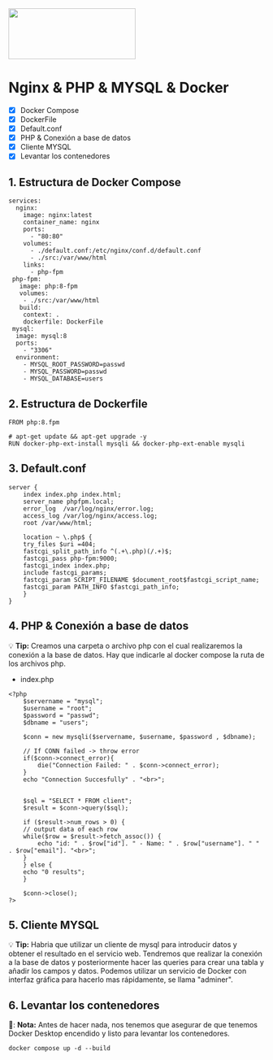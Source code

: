 <img src="http://www.nginx.com/wp-content/uploads/2018/08/NGINX-logo-rgb-large.png" align="center" width="250px" height="100px">

# Nginx & PHP & MYSQL & Docker

- [x] Docker Compose
- [x] DockerFile
- [x] Default.conf
- [x] PHP & Conexión a base de datos
- [x] Cliente MYSQL 
- [x] Levantar los contenedores 

## 1. Estructura de Docker Compose

```
services:
  nginx:
    image: nginx:latest
    container_name: nginx
    ports:
      - "80:80"
    volumes:
      - ./default.conf:/etc/nginx/conf.d/default.conf
      - ./src:/var/www/html
    links:
      - php-fpm
 php-fpm:
   image: php:8-fpm
   volumes:
    - ./src:/var/www/html
   build:
    context: .
    dockerfile: DockerFile
 mysql:
  image: mysql:8
  ports:
    - "3306"
  environment:
    - MYSQL_ROOT_PASSWORD=passwd
    - MYSQL_PASSWORD=passwd
    - MYSQL_DATABASE=users
```

## 2. Estructura de Dockerfile

```
FROM php:8.fpm

# apt-get update && apt-get upgrade -y
RUN docker-php-ext-install mysqli && docker-php-ext-enable mysqli
```

## 3. Default.conf
```
server {
    index index.php index.html;
    server_name phpfpm.local;
    error_log  /var/log/nginx/error.log;
    access_log /var/log/nginx/access.log;
    root /var/www/html;

    location ~ \.php$ {
    try_files $uri =404;
    fastcgi_split_path_info ^(.+\.php)(/.+)$;
    fastcgi_pass php-fpm:9000;
    fastcgi_index index.php;
    include fastcgi_params;
    fastcgi_param SCRIPT_FILENAME $document_root$fastcgi_script_name;
    fastcgi_param PATH_INFO $fastcgi_path_info;
    }
}
```

## 4. PHP & Conexión a base de datos

:bulb: **Tip:** Creamos una carpeta o archivo php con el cual realizaremos la conexión a la base de datos. Hay que indicarle al docker compose la ruta de los archivos php.

- index.php

```
<?php
    $servername = "mysql";
    $username = "root";
    $password = "passwd";
    $dbname = "users";

    $conn = new mysqli($servername, $username, $password , $dbname);

    // If CONN failed -> throw error
    if($conn->connect_error){
        die("Connection Failed: " . $conn->connect_error);
    }
    echo "Connection Succesfully" . "<br>";


    $sql = "SELECT * FROM client";
    $result = $conn->query($sql);

    if ($result->num_rows > 0) {
    // output data of each row
    while($row = $result->fetch_assoc()) {
        echo "id: " . $row["id"]. " - Name: " . $row["username"]. " " . $row["email"]. "<br>";
    }
    } else {
    echo "0 results";
    }
    
    $conn->close();
?>

```

## 5. Cliente MYSQL

:bulb: **Tip:** Habria que utilizar un cliente de mysql para introducir datos y obtener el resultado en el servicio web. Tendremos que realizar la conexión a la base de datos y posteriormente hacer las queries para crear una tabla y añadir los campos y datos. Podemos utilizar un servicio de Docker con interfaz gráfica para hacerlo mas rápidamente, se llama "adminer".


## 6. Levantar los contenedores

📝: **Nota:** Antes de hacer nada, nos tenemos que asegurar de que tenemos Docker Desktop encendido y listo para levantar los contenedores.

`docker compose up -d --build`
